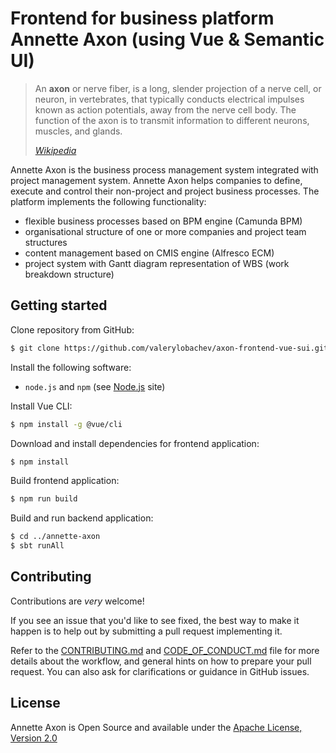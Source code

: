 # Frontend for business platform Annette Axon (using  Vue & Semantic UI)


> An **axon** or nerve fiber, is a long, slender projection of a nerve cell, or neuron, in vertebrates, that typically conducts electrical impulses known as action potentials, away from the nerve cell body. The function of the axon is to transmit information to different neurons, muscles, and glands.
>
> [*Wikipedia*](https://en.wikipedia.org/wiki/Axon)

Annette Axon is the business process management system integrated with project management system. 
Annette Axon helps companies to define, execute and control their non-project and project business processes. 
The platform implements the following functionality:

* flexible business processes based on BPM engine (Camunda BPM)
* organisational structure of one or more companies and project team structures
* content management based on CMIS engine (Alfresco ECM)
* project system with Gantt diagram representation of WBS (work breakdown structure)

## Getting started

Clone repository from GitHub:
```bash
$ git clone https://github.com/valerylobachev/axon-frontend-vue-sui.git
```

Install the following software:
* `node.js` and `npm` (see [Node.js](https://nodejs.org) site)

Install Vue CLI:
```bash
$ npm install -g @vue/cli
```

Download and install dependencies for frontend application:
```bash
$ npm install
```

Build frontend application:
```bash
$ npm run build
```

Build and run backend application:
```bash
$ cd ../annette-axon
$ sbt runAll
```


## Contributing

Contributions are *very* welcome!

If you see an issue that you'd like to see fixed, the best way to make it happen is to help out by submitting a pull request implementing it.

Refer to the [CONTRIBUTING.md](docs/CONTRIBUTING.md) and  [CODE_OF_CONDUCT.md](docs/CODE_OF_CONDUCT.md) file for more
 details about the workflow, and general hints on how to prepare your pull request. You can also ask for 
 clarifications or guidance in GitHub issues.


## License

Annette Axon is Open Source and available under the [Apache License, Version 2.0](https://www.apache.org/licenses/LICENSE-2.0)
